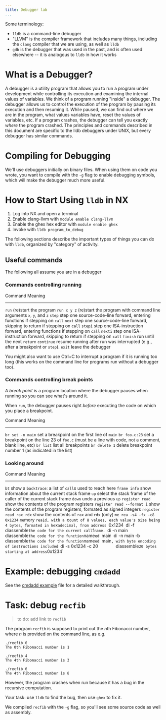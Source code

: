 ```yaml
---
title: Debugger lab
...
```



Some terminology:

- `lldb` is a command-line debugger
- "LLVM" is the compiler framework that includes many things,  including the `clang` compiler that we are using, as well as `lldb`
- `gdb` is the debugger that was used in the past, and is often used elsewhere -- it is analogous to `lldb` in how it works


# What is a Debugger?

A debugger is a utility program that allows you to run a program under development while controlling its execution and examining the internal values of variables.
We think of a program running "inside" a debugger.
The debugger allows us to control the execution of the program by pausing its execution and then resuming it.
While paused, we can find out where we are in the program, what values variables have, reset the values of variables, etc.
If a program crashes, the debugger can tell you exactly *where* the program crashed.
The principles and commands described in this document are specific to the lldb debuggers under UNIX, but every debugger has similar commands.

# Compiling for Debugging

We'll use debuggers initially on binary files.
When using them on code you wrote, you want to compile with the `-g` flag to enable debugging symbols, which will make the debugger much more useful.

# How to Start Using `lldb` in NX

1. Log into NX and open a terminal
2. Enable clang-llvm with `module enable clang-llvm`
2. Enable the ghex hex editor with `module enable ghex`
3. Invoke with `lldb program_to_debug`

The following sections describe the important types of things you can do with `lldb`,
organized by "category" of activity.


## Useful commands

The following all assume you are in a debugger

### Commands controlling running

Command             Meaning
------------------- ----------------------------------------------------------
`run`               (re)start the program
`run x y z`         (re)start the program with command line arguments `x`, `y`, and `z`
`step`              step one source-code-line forward, entering functions if stepping on `call`
`next`              step one source-code-line forward, skipping to return if stepping on `call`
`stepi`             step one ISA-instruction forward, entering functions if stepping on `call`
`nexti`             step one ISA-instruction forward, skipping to return if stepping on `call`
`finish`            run until the next `return`
`continue`          resume running after run was interrupted (e.g., after a breakpoint or `step`).
`exit`              leave the debugger


You might also want to use Ctrl+C to interrupt a program if it is running too long (this works on the command line for programs run without a debugger too).


### Commands controlling break points

A *break point* is a program location where the debugger pauses when running so you can see what's around it.

When `run`, the debugger pauses right *before* executing the code on which you place a breakpoint.

Command             Meaning
------------------- ----------------------------------------------------------
`br set -n main`    set a breakpoint on the first line of `main`
`br foo.c:23`       set a breakpoint on the line 23 of `foo.c` (must be a line with code, not a comment, blank line, etc)
`br list`           list all breakpoints
`br delete 1`       delete breakpoint number 1 (as indicated in the list)

### Looking around

Command                     Meaning
-------------------         ----------------------------------------------------------
`bt`                        show a `backtrace`: a list of `call`s used to reach here
`frame info`                show information about the current stack frame
`up`                        select the stack frame of the caller of the current stack frame
`down`                      undo a previous `up`
`register read`             show the contents of the program registers
`register read --format i`  show the contents of the program registers, formated as signed integers
`register read rax rdx`     show the contents of `rax` and `rdx` (only)
`me rea -s4 -fx -c8 0x1234`  `me`mory `rea1d, with a `c`ount of 8 values, each value's `s`ize being 4 bytes, `f`ormated in he`x`adecimal, from address `0x1234`
`di -f`                     `diassemble` the code for the current call `f`rame.
`di -n main`                `diassemble` the code for the function `name`ed `main`
`di -n main -b`             `diassemble` the code for the function `name`ed `main`, with byte encoding of instructions included
`di -s 0x1234 -c 20`        `diassemble` 20 bytes starting at address `0x1234`

# Example: debugging `cmdadd`

See the [cmdadd example](cmdadd.html) file for a detailed walkthrough.

# Task: debug `recfib`

> to do: add link to `recfib`

The program `recfib` is supposed to print out the *n*th Fibonacci number, where *n* is provided on the command line, as e.g.

    ./recfib 0
    The 0th Fibonacci number is 1
    
    ./recfib 4
    The 4th Fibonacci number is 3
    
    ./recfib 6
    The 4th Fibonacci number is 8

However, the program crashes when run because it has a bug in the recursive computation.

Your task: use `lldb` to find the bug, then use `ghex` to fix it.

We compiled `recfib` with the `-g` flag, so you'll see some source code as well as assembly.
